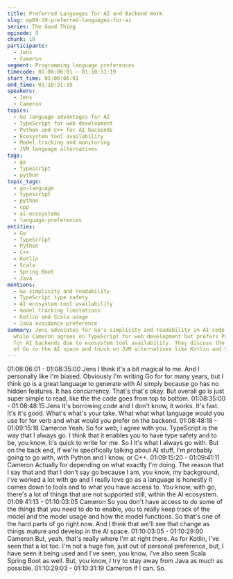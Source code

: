 ```yaml
---
title: Preferred Languages for AI and Backend Work
slug: ep09-19-preferred-languages-for-ai
series: The Good Thing
episode: 9
chunk: 19
participants:
  - Jens
  - Cameron
segment: Programming language preferences
timecode: 01:08:06:01 – 01:10:31:19
start_time: 01:08:06:01
end_time: 01:10:31:19
speakers:
  - Jens
  - Cameron
topics:
  - Go language advantages for AI
  - TypeScript for web development
  - Python and C++ for AI backends
  - Ecosystem tool availability
  - Model tracking and monitoring
  - JVM language alternatives
tags:
  - go
  - typescript
  - python
topic_tags:
  - go-language
  - typescript
  - python
  - cpp
  - ai-ecosystems
  - language-preferences
entities:
  - Go
  - TypeScript
  - Python
  - C++
  - Kotlin
  - Scala
  - Spring Boot
  - Java
mentions:
  - Go simplicity and readability
  - TypeScript type safety
  - AI ecosystem tool availability
  - model tracking limitations
  - Kotlin and Scala usage
  - Java avoidance preference
summary: Jens advocates for Go's simplicity and readability in AI code generation,
  while Cameron agrees on TypeScript for web development but prefers Python or C++
  for AI backends due to ecosystem tool availability. They discuss the limitations
  of Go in the AI space and touch on JVM alternatives like Kotlin and Scala.
---
```


01:08:06:01 - 01:08:35:00
Jens
I think it's a bit magical to me. And I personally like I'm biased. Obviously I'm writing Go for for
many years, but I think go is a great language to generate with AI simply because go has no
hidden features. It has concurrency. That's that's okay. But overall go is just super simple to
read, like the the code goes from top to bottom.
01:08:35:00 - 01:08:48:15
Jens
It's borrowing code and I don't know, it works. It's fast. It's it's good. What's what's your take.
What what what language would you use for for verb and what would you prefer on the
backend.
01:08:48:18 - 01:09:15:18
Cameron
Yeah. So for web, I agree with you. TypeScript is the way that I always go. I think that it enables
you to have type safety and to be, you know, it's quick to write for me. So I it's what I always go
with. But on the back end, if we're specifically talking about AI stuff, I'm probably going to go
with, with Python and I know, or C++.
01:09:15:20 - 01:09:41:11
Cameron
Actually for depending on what exactly I'm doing. The reason that I say that and that I don't say
go because I am, you know, my background, I've worked a lot with go and I really love go as a
language is honestly it comes down to tools and to what you have access to. You know, with go,
there's a lot of things that are not supported still, within the AI ecosystem.
01:09:41:13 - 01:10:03:05
Cameron
So you don't have access to do some of the things that you need to do to enable, you to really
keep track of the model and the model usage and how the model functions. So that's one of the
hard parts of go right now. And I think that we'll see that change as things mature and develop in
the AI space.
01:10:03:05 - 01:10:29:00
Cameron
But, yeah, that's really where I'm at right there. As for Kotlin, I've seen that a lot too. I'm not a
huge fan, just out of personal preference, but, I have seen it being used and I've seen, you
know, I've also seen Scala Spring Boot as well. But, you know, I try to stay away from Java as
much as possible.
01:10:29:03 - 01:10:31:19
Cameron
If I can. So.